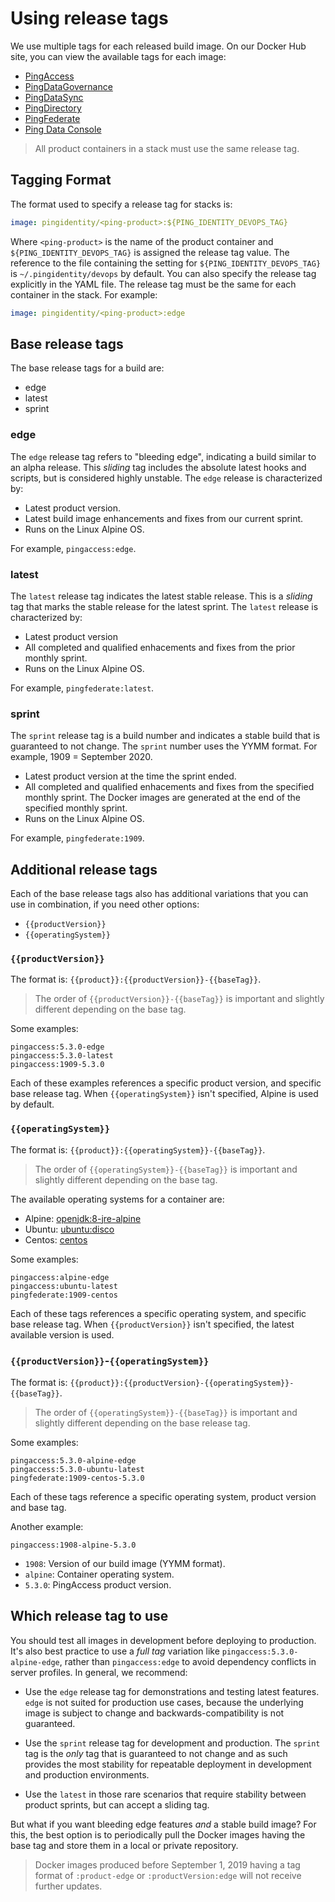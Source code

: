 # Using release tags

We use multiple tags for each released build image. On our Docker Hub site, you can view the available tags for each image:

* [PingAccess](https://hub.docker.com/r/pingidentity/pingaccess/tags)
* [PingDataGovernance](https://hub.docker.com/r/pingidentity/pingdatagovernance/tags)
* [PingDataSync](https://hub.docker.com/r/pingidentity/pingdatasync/tags)
* [PingDirectory](https://hub.docker.com/r/pingidentity/pingdirectory/tags)
* [PingFederate](https://hub.docker.com/r/pingidentity/pingfederate/tags)
* [Ping Data Console](https://hub.docker.com/r/pingidentity/pingdataconsole/tags)

> All product containers in a stack must use the same release tag.

## Tagging Format

The format used to specify a release tag for stacks is:
```yaml
image: pingidentity/<ping-product>:${PING_IDENTITY_DEVOPS_TAG}
```

Where `<ping-product>` is the name of the product container and `${PING_IDENTITY_DEVOPS_TAG}` is assigned the release tag value. The reference to the file containing the setting for `${PING_IDENTITY_DEVOPS_TAG}` is `~/.pingidentity/devops` by default. You can also specify the release tag explicitly in the YAML file. The release tag must be the same for each container in the stack. For example:
```yaml
image: pingidentity/<ping-product>:edge
```
## Base release tags

The base release tags for a build are:

* edge
* latest
* sprint

### edge

The `edge` release tag refers to "bleeding edge", indicating a build similar to an alpha release. This _sliding_ tag includes the absolute latest hooks and scripts, but is considered highly unstable. The `edge` release is characterized by:

* Latest product version.
* Latest build image enhancements and fixes from our current sprint.
* Runs on the Linux Alpine OS.

For example, `pingaccess:edge`.

### latest

The `latest` release tag indicates the latest stable release. This is a _sliding_ tag that marks the stable release for the latest sprint. The `latest` release is characterized by:

* Latest product version
* All completed and qualified enhacements and fixes from the prior monthly sprint.
* Runs on the Linux Alpine OS.

For example, `pingfederate:latest`.

### sprint

The `sprint` release tag is a build number and indicates a stable build that is guaranteed to not change. The `sprint` number uses the YYMM format. For example, 1909 = September 2020.

* Latest product version at the time the sprint ended.
* All completed and qualified enhacements and fixes from the specified monthly sprint. The Docker images are generated at the end of the specified monthly sprint.
* Runs on the Linux Alpine OS.

For example, `pingfederate:1909`.

## Additional release tags

Each of the base release tags also has additional variations that you can use in combination, if you need other options: 

* `{{productVersion}}` 
* `{{operatingSystem}}`

### `{{productVersion}}`

The format is: `{{product}}:{{productVersion}}-{{baseTag}}`.

> The order of `{{productVersion}}-{{baseTag}}` is important and slightly different depending on the base tag. 

Some examples: 
```
pingaccess:5.3.0-edge
pingaccess:5.3.0-latest
pingaccess:1909-5.3.0
```

Each of these examples references a specific product version, and specific base release tag. When `{{operatingSystem}}` isn't specified, Alpine is used by default.

### `{{operatingSystem}}`

The format is: `{{product}}:{{operatingSystem}}-{{baseTag}}`.

> The order of `{{operatingSystem}}-{{baseTag}}` is important and slightly different depending on the base tag. 

The available operating systems for a container are: 

* Alpine: [openjdk:8-jre-alpine](https://hub.docker.com/_/openjdk)
* Ubuntu: [ubuntu:disco](https://hub.docker.com/_/ubuntu)
* Centos: [centos](https://hub.docker.com/_/centos)

Some examples:
```
pingaccess:alpine-edge
pingaccess:ubuntu-latest
pingfederate:1909-centos
```

Each of these tags references a specific operating system, and specific base release tag. When `{{productVersion}}` isn't specified, the latest available version is used. 

### `{{productVersion}}`-`{{operatingSystem}}`

The format is: `{{product}}:{{productVersion}-{{operatingSystem}}-{{baseTag}}`.

> The order of `{{operatingSystem}}-{{baseTag}}` is important and slightly different depending on the base release tag. 

Some examples:
```
pingaccess:5.3.0-alpine-edge
pingaccess:5.3.0-ubuntu-latest
pingfederate:1909-centos-5.3.0
```
Each of these tags reference a specific operating system, product version and base tag. 

Another example:

`pingaccess:1908-alpine-5.3.0`

* `1908`: Version of our build image (YYMM format).
* `alpine`: Container operating system.
* `5.3.0`: PingAccess product version.

## Which release tag to use

You should test all images in development before deploying to production. It's also best practice to use a _full tag_ variation like `pingaccess:5.3.0-alpine-edge`, rather than `pingaccess:edge` to avoid dependency conflicts in server profiles.  In general, we recommend:

* Use the `edge` release tag for demonstrations and testing latest features. `edge` is not suited for production use cases, because the underlying image is subject to change and backwards-compatibility is not guaranteed. 

* Use the `sprint` release tag for development and production. The `sprint` tag is the _only_ tag that is guaranteed to not change and as such provides the most stability for repeatable deployment in development and production environments.

* Use the `latest` in those rare scenarios that require stability between product sprints, but can accept a sliding tag.

But what if you want bleeding edge features *and* a stable build image? For this, the best option is to periodically pull the Docker images having the base tag and store them in a local or private repository. 

> Docker images produced before September 1, 2019 having a tag format of `:product-edge` or `:productVersion:edge` will not receive further updates.

